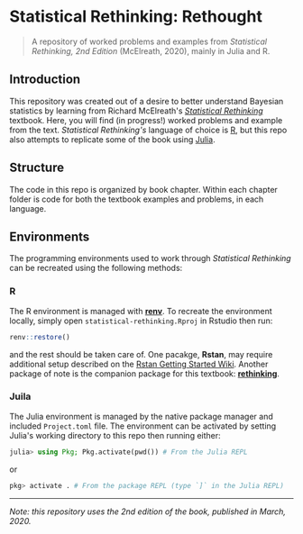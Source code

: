 # Statistical Rethinking: Rethought

> A repository of worked problems and examples from _Statistical Rethinking,
> 2nd Edition_ (McElreath, 2020), mainly in Julia and R.


## Introduction

This repository was created out of a desire to better understand Bayesian
statistics by learning from Richard McElreath's
[_Statistical Rethinking_][sr-book] textbook. Here, you will find (in progress!)
worked problems and example from the text. _Statistical Rethinking's_ language
of choice is [R][r-site], but this repo also attempts to replicate some of the
book using [Julia][julia-site].


## Structure

The code in this repo is organized by book chapter. Within each chapter folder
is code for both the textbook examples and problems, in each language.


## Environments

The programming environments used to work through _Statistical Rethinking_ can
be recreated using the following methods:

### R

The R environment is managed with [**renv**][renv-site]. To recreate the
environment locally, simply open `statistical-rethinking.Rproj` in Rstudio then
run:

```r
renv::restore()
```

and the rest should be taken care of. One pacakge, **Rstan**, may require
additional setup described on the [Rstan Getting Started Wiki][rstan-wiki].
Another package of note is the companion package for this textbook:
[**rethinking**][rethinking-github].

### Juila

The Julia environment is managed by the native package manager and included
`Project.toml` file. The environment can be activated by setting Julia's
working directory to this repo then running either:

```julia
julia> using Pkg; Pkg.activate(pwd()) # From the Julia REPL
```
or

```julia
pkg> activate . # From the package REPL (type `]` in the Julia REPL)
```


-----

_Note: this repository uses the 2nd edition of the book, published in March,
2020._


[sr-book]: https://xcelab.net/rm/statistical-rethinking/
[r-site]: https://www.r-project.org
[julia-site]: https://julialang.org
[renv-site]: https://rstudio.github.io/renv/
[rstan-wiki]: https://github.com/stan-dev/rstan/wiki/RStan-Getting-Started
[rethinking-github]: https://github.com/rmcelreath/rethinking
